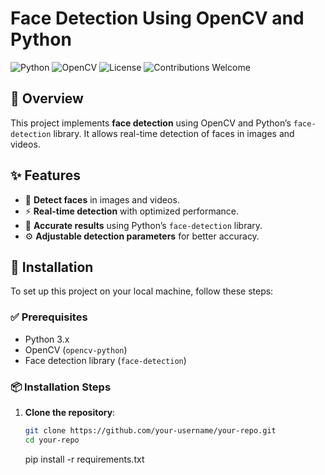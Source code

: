 # Face Detection Using OpenCV and Python

![Python](https://img.shields.io/badge/Python-3.x-blue?style=flat-square)
![OpenCV](https://img.shields.io/badge/OpenCV-4.x-green?style=flat-square)
![License](https://img.shields.io/badge/License-MIT-yellow?style=flat-square)
![Contributions Welcome](https://img.shields.io/badge/Contributions-Welcome-orange?style=flat-square)

## 🚀 Overview

This project implements **face detection** using OpenCV and Python’s `face-detection` library. It allows real-time detection of faces in images and videos.

## ✨ Features

- 📸 **Detect faces** in images and videos.
- ⚡ **Real-time detection** with optimized performance.
- 🎯 **Accurate results** using Python’s `face-detection` library.
- ⚙️ **Adjustable detection parameters** for better accuracy.

## 🔧 Installation

To set up this project on your local machine, follow these steps:

### ✅ Prerequisites

- Python 3.x
- OpenCV (`opencv-python`)
- Face detection library (`face-detection`)

### 📦 Installation Steps

1. **Clone the repository**:
   ```sh
   git clone https://github.com/your-username/your-repo.git
   cd your-repo
   ```
   pip install -r requirements.txt
